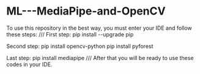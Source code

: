 # ML---MediaPipe-and-OpenCV

To use this repository in the best way, you must enter your IDE and follow these steps:
///
First step:
pip install --upgrade pip

Second step:
pip install opencv-python
pip install pyforest

Last step:
pip install mediapipe
///
After that you will be ready to use these codes in your IDE.
